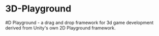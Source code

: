 # 3D-Playground
 #D Playground - a drag and drop framework for 3d game development derived from Unity's own 2D Playground framework.
